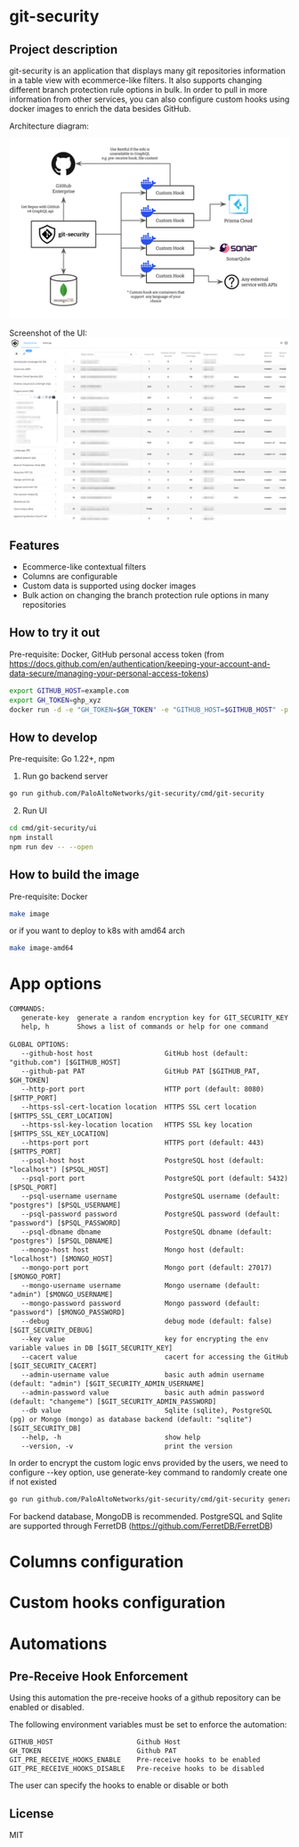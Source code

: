 # git-security

## Project description

git-security is an application that displays many git repositories information in a table view with ecommerce-like filters. It also supports changing different branch protection rule options in bulk. In order to pull in more information from other services, you can also configure custom hooks using docker images to enrich the data besides GitHub.

Architecture diagram:

![alt text](https://github.com/PaloAltoNetworks/git-security/blob/main/architecture.png?raw=true)

Screenshot of the UI:
![alt text](https://github.com/PaloAltoNetworks/git-security/blob/main/ui.png?raw=true)

## Features

- Ecommerce-like contextual filters
- Columns are configurable
- Custom data is supported using docker images
- Bulk action on changing the branch protection rule options in many repositories

## How to try it out

Pre-requisite: Docker, GitHub personal access token (from https://docs.github.com/en/authentication/keeping-your-account-and-data-secure/managing-your-personal-access-tokens)

```sh
export GITHUB_HOST=example.com
export GH_TOKEN=ghp_xyz
docker run -d -e "GH_TOKEN=$GH_TOKEN" -e "GITHUB_HOST=$GITHUB_HOST" -p 8080:8080 matthewkwong/git-security:latest
```

## How to develop

Pre-requisite: Go 1.22+, npm

1. Run go backend server

```sh
go run github.com/PaloAltoNetworks/git-security/cmd/git-security
```

2. Run UI

```sh
cd cmd/git-security/ui
npm install
npm run dev -- --open
```

## How to build the image

Pre-requisite: Docker

```sh
make image
```

or if you want to deploy to k8s with amd64 arch

```sh
make image-amd64
```

# App options

```
COMMANDS:
   generate-key  generate a random encryption key for GIT_SECURITY_KEY
   help, h       Shows a list of commands or help for one command

GLOBAL OPTIONS:
   --github-host host                  GitHub host (default: "github.com") [$GITHUB_HOST]
   --github-pat PAT                    GitHub PAT [$GITHUB_PAT, $GH_TOKEN]
   --http-port port                    HTTP port (default: 8080) [$HTTP_PORT]
   --https-ssl-cert-location location  HTTPS SSL cert location [$HTTPS_SSL_CERT_LOCATION]
   --https-ssl-key-location location   HTTPS SSL key location [$HTTPS_SSL_KEY_LOCATION]
   --https-port port                   HTTPS port (default: 443) [$HTTPS_PORT]
   --psql-host host                    PostgreSQL host (default: "localhost") [$PSQL_HOST]
   --psql-port port                    PostgreSQL port (default: 5432) [$PSQL_PORT]
   --psql-username username            PostgreSQL username (default: "postgres") [$PSQL_USERNAME]
   --psql-password password            PostgreSQL password (default: "password") [$PSQL_PASSWORD]
   --psql-dbname dbname                PostgreSQL dbname (default: "postgres") [$PSQL_DBNAME]
   --mongo-host host                   Mongo host (default: "localhost") [$MONGO_HOST]
   --mongo-port port                   Mongo port (default: 27017) [$MONGO_PORT]
   --mongo-username username           Mongo username (default: "admin") [$MONGO_USERNAME]
   --mongo-password password           Mongo password (default: "password") [$MONGO_PASSWORD]
   --debug                             debug mode (default: false) [$GIT_SECURITY_DEBUG]
   --key value                         key for encrypting the env variable values in DB [$GIT_SECURITY_KEY]
   --cacert value                      cacert for accessing the GitHub [$GIT_SECURITY_CACERT]
   --admin-username value              basic auth admin username (default: "admin") [$GIT_SECURITY_ADMIN_USERNAME]
   --admin-password value              basic auth admin password (default: "changeme") [$GIT_SECURITY_ADMIN_PASSWORD]
   --db value                          Sqlite (sqlite), PostgreSQL (pg) or Mongo (mongo) as database backend (default: "sqlite") [$GIT_SECURITY_DB]
   --help, -h                          show help
   --version, -v                       print the version
```

In order to encrypt the custom logic envs provided by the users, we need to configure --key option, use generate-key command to randomly create one if not existed

```sh
go run github.com/PaloAltoNetworks/git-security/cmd/git-security generate-key
```

For backend database, MongoDB is recommended. PostgreSQL and Sqlite are supported through FerretDB (https://github.com/FerretDB/FerretDB)

# Columns configuration

# Custom hooks configuration

# Automations

## Pre-Receive Hook Enforcement

Using this automation the pre-receive hooks of a github repository can be enabled or disabled.

The following environment variables must be set to enforce the automation:

```
GITHUB_HOST                     Github Host
GH_TOKEN                        Github PAT
GIT_PRE_RECEIVE_HOOKS_ENABLE    Pre-receive hooks to be enabled
GIT_PRE_RECEIVE_HOOKS_DISABLE   Pre-receive hooks to be disabled
```

The user can specify the hooks to enable or disable or both

## License

MIT
